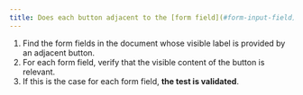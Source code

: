 ```yaml
---
title: Does each button adjacent to the [form field](#form-input-field) that provides a visible label allow you to know the exact function of the [form field](#input-field- de-form) with which it is associated?
---
```


1. Find the form fields in the document whose visible label is provided by an adjacent button.
2. For each form field, verify that the visible content of the button is relevant.
3. If this is the case for each form field, **the test is validated**.

